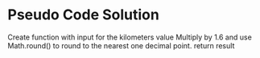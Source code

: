 # Pseudo Code Solution
Create function with input for the kilometers value
Multiply by 1.6 and use Math.round() to round to the nearest one decimal point.
return result
